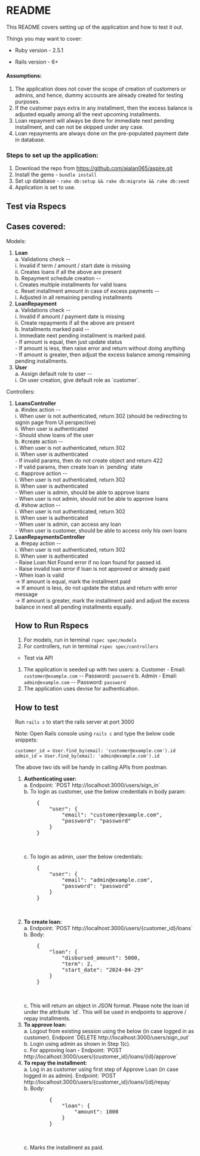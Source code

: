 # README

This README covers setting up of the application and how to test it out.

Things you may want to cover:

* Ruby version - 2.5.1

* Rails version - 6+

#### Assumptions:
1. The application does not cover the scope of creation of customers or admins, and hence, dummy accounts are already created for testing purposes.
2. If the customer pays extra in any installment, then the excess balance is adjusted equally among all the next upcoming installments.
3. Loan repayment will always be done for immediate next pending installment, and can not be skipped under any case.
4. Loan repayments are always done on the pre-populated payment date in database.

### Steps to set up the application:

1. Download the repo from https://github.com/ajalan065/aspire.git
2. Install the gems - `bundle install`
3. Set up database - `rake db:setup && rake db:migrate && rake db:seed`
4. Application is set to use.

## Test via Rspecs

Cases covered:
--------------

Models:
<ol>
<li><strong>Loan</strong></li>
    a. Validations check -- <br>
        i. Invalid if term / amount / start date is missing<br>
        ii. Creates loans if all the above are present<br>
    b. Repayment schedule creation --<br>
        i. Creates multiple installments for valid loans<br>
    c. Reset installment amount in case of excess payments --<br>
        i. Adjusted in all remaining pending installments<br>
<li><strong>LoanRepayment</strong></li>
    a. Validations check --<br>
        i. Invalid if amount / payment date is missing<br>
        ii. Create repayments if all the above are present<br>
    b. Installments marked paid --<br>
        i. Immediate next pending installment is marked paid.<br>
            - If amount is equal, then just update status<br>
            - If amount is less, then raise error and return without doing anything<br>
            - If amount is greater, then adjust the excess balance among remaining pending installments.<br>
<li><strong>User</strong></li>
    a. Assign default role to user --<br>
        i. On user creation, give default role as `customer`.<br>
</ol>

Controllers:<br>
<ol>
<li><strong>LoansController</strong></li>
    a. #index action --<br>
        i. When user is not authenticated, return 302 (should be redirecting to signin page from UI perspective)<br>
        ii. When user is authenticated<br>
            - Should show loans of the user<br>
    b. #create action --<br>
        i. When user is not authenticated, return 302<br>
        ii. When user is authenticated<br>
            - If invalid params, then do not create object and return 422<br>
            - If valid params, then create loan in `pending` state<br>
    c. #approve action --<br>
        i. When user is not authenticated, return 302<br>
        ii. When user is authenticated<br>
            - When user is admin, should be able to approve loans<br>
            - When user is not admin, should not be able to approve loans<br>
    d. #show action --<br>
        i. When user is not authenticated, return 302<br>
        ii. When user is authenticated<br>
            - When user is admin, can access any loan<br>
            - When user is customer, should be able to access only his own loans<br>
<li><strong>LoanRepaymentsController</strong></li>
    a. #repay action --<br>
        i. When user is not authenticated, return 302<br>
        ii. When user is authenticated<br>
            - Raise Loan Not Found error if no loan found for passed id.<br>
            - Raise invalid loan error if loan is not approved or already paid<br>
            - When loan is valid<br>
                -> If amount is equal, mark the installment paid<br>
                -> If amount is less, do not update the status and return with error message<br>
                -> If amount is greater, mark the installment paid and adjust the excess balance in next all pending installments equally.<br>

How to Run Rspecs
-----------------
1. For models, run in terminal `rspec spec/models`
2. For controllers, run in terminal `rspec spec/controllers`

* Test via API
1. The application is seeded up with two users:
    a. Customer - Email: `customer@example.com` -- Password: `password`
    b. Admin - Email: `admin@example.com` -- Password: `password`
2. The application uses devise for authentication.

How to test
-----------
Run `rails s` to start the rails server at port 3000

Note: Open Rails console using `rails c` and type the below code snippets:
```
customer_id = User.find_by(email: 'customer@example.com').id
admin_id = User.find_by(email: 'admin@example.com').id
```

The above two ids will be handy in calling APIs from postman.<br>

<ol>
<li><strong>Authenticating user:</strong></li>
    a. Endpoint: `POST http://localhost:3000/users/sign_in`<br>
    b. To login as customer, use the below credentials in body param:
    <pre>
    {
        "user": {
            "email": "customer@example.com",
            "password": "password"
        }
    }
    </pre>
    <br>
    c. To login as admin, user the below credentials:
    <pre>
    {
        "user": {
            "email": "admin@example.com",
            "password": "password"
        }
    }
    </pre>
<br>
<li><strong>To create loan:</strong></li>
    a. Endpoint: `POST http://localhost:3000/users/{customer_id}/loans`<br>
    b. Body:
    <pre>
    {
        "loan": {
            "disbursed_amount": 5000,
            "term": 2,
            "start_date": "2024-04-29"
        }
    }
    </pre>
    <br>
    c. This will return an object in JSON format. Please note the loan id under the attribute `id`. This will be used in endpoints to approve / repay installments.
<li><strong>To approve loan:</strong></li>
    a. Logout from existing session using the below (in case logged in as customer). Endpoint `DELETE http://localhost:3000/users/sign_out`<br>
    b. Login using admin as shown in Step 1(c).<br>
    c. For approving loan - Endpoint: `POST http://localhost:3000/users/{customer_id}/loans/{id}/approve`
<li><strong>To repay the installment:</strong></li>
    a. Log in as customer using first step of Approve Loan (in case logged in as admin). Endpoint: `POST http://localhost:3000/users/{customer_id}/loans/{id}/repay`<br>
    b. Body:
        <pre>
        {
            "loan": {
                "amount": 1000
            }
        }
        </pre>
        <br>
    c. Marks the installment as paid.